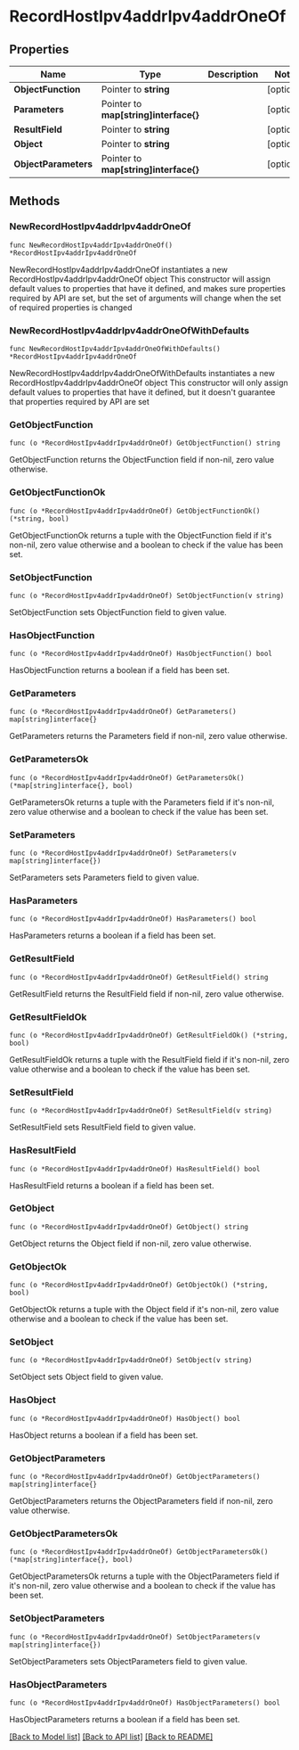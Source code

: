 # RecordHostIpv4addrIpv4addrOneOf

## Properties

Name | Type | Description | Notes
------------ | ------------- | ------------- | -------------
**ObjectFunction** | Pointer to **string** |  | [optional] 
**Parameters** | Pointer to **map[string]interface{}** |  | [optional] 
**ResultField** | Pointer to **string** |  | [optional] 
**Object** | Pointer to **string** |  | [optional] 
**ObjectParameters** | Pointer to **map[string]interface{}** |  | [optional] 

## Methods

### NewRecordHostIpv4addrIpv4addrOneOf

`func NewRecordHostIpv4addrIpv4addrOneOf() *RecordHostIpv4addrIpv4addrOneOf`

NewRecordHostIpv4addrIpv4addrOneOf instantiates a new RecordHostIpv4addrIpv4addrOneOf object
This constructor will assign default values to properties that have it defined,
and makes sure properties required by API are set, but the set of arguments
will change when the set of required properties is changed

### NewRecordHostIpv4addrIpv4addrOneOfWithDefaults

`func NewRecordHostIpv4addrIpv4addrOneOfWithDefaults() *RecordHostIpv4addrIpv4addrOneOf`

NewRecordHostIpv4addrIpv4addrOneOfWithDefaults instantiates a new RecordHostIpv4addrIpv4addrOneOf object
This constructor will only assign default values to properties that have it defined,
but it doesn't guarantee that properties required by API are set

### GetObjectFunction

`func (o *RecordHostIpv4addrIpv4addrOneOf) GetObjectFunction() string`

GetObjectFunction returns the ObjectFunction field if non-nil, zero value otherwise.

### GetObjectFunctionOk

`func (o *RecordHostIpv4addrIpv4addrOneOf) GetObjectFunctionOk() (*string, bool)`

GetObjectFunctionOk returns a tuple with the ObjectFunction field if it's non-nil, zero value otherwise
and a boolean to check if the value has been set.

### SetObjectFunction

`func (o *RecordHostIpv4addrIpv4addrOneOf) SetObjectFunction(v string)`

SetObjectFunction sets ObjectFunction field to given value.

### HasObjectFunction

`func (o *RecordHostIpv4addrIpv4addrOneOf) HasObjectFunction() bool`

HasObjectFunction returns a boolean if a field has been set.

### GetParameters

`func (o *RecordHostIpv4addrIpv4addrOneOf) GetParameters() map[string]interface{}`

GetParameters returns the Parameters field if non-nil, zero value otherwise.

### GetParametersOk

`func (o *RecordHostIpv4addrIpv4addrOneOf) GetParametersOk() (*map[string]interface{}, bool)`

GetParametersOk returns a tuple with the Parameters field if it's non-nil, zero value otherwise
and a boolean to check if the value has been set.

### SetParameters

`func (o *RecordHostIpv4addrIpv4addrOneOf) SetParameters(v map[string]interface{})`

SetParameters sets Parameters field to given value.

### HasParameters

`func (o *RecordHostIpv4addrIpv4addrOneOf) HasParameters() bool`

HasParameters returns a boolean if a field has been set.

### GetResultField

`func (o *RecordHostIpv4addrIpv4addrOneOf) GetResultField() string`

GetResultField returns the ResultField field if non-nil, zero value otherwise.

### GetResultFieldOk

`func (o *RecordHostIpv4addrIpv4addrOneOf) GetResultFieldOk() (*string, bool)`

GetResultFieldOk returns a tuple with the ResultField field if it's non-nil, zero value otherwise
and a boolean to check if the value has been set.

### SetResultField

`func (o *RecordHostIpv4addrIpv4addrOneOf) SetResultField(v string)`

SetResultField sets ResultField field to given value.

### HasResultField

`func (o *RecordHostIpv4addrIpv4addrOneOf) HasResultField() bool`

HasResultField returns a boolean if a field has been set.

### GetObject

`func (o *RecordHostIpv4addrIpv4addrOneOf) GetObject() string`

GetObject returns the Object field if non-nil, zero value otherwise.

### GetObjectOk

`func (o *RecordHostIpv4addrIpv4addrOneOf) GetObjectOk() (*string, bool)`

GetObjectOk returns a tuple with the Object field if it's non-nil, zero value otherwise
and a boolean to check if the value has been set.

### SetObject

`func (o *RecordHostIpv4addrIpv4addrOneOf) SetObject(v string)`

SetObject sets Object field to given value.

### HasObject

`func (o *RecordHostIpv4addrIpv4addrOneOf) HasObject() bool`

HasObject returns a boolean if a field has been set.

### GetObjectParameters

`func (o *RecordHostIpv4addrIpv4addrOneOf) GetObjectParameters() map[string]interface{}`

GetObjectParameters returns the ObjectParameters field if non-nil, zero value otherwise.

### GetObjectParametersOk

`func (o *RecordHostIpv4addrIpv4addrOneOf) GetObjectParametersOk() (*map[string]interface{}, bool)`

GetObjectParametersOk returns a tuple with the ObjectParameters field if it's non-nil, zero value otherwise
and a boolean to check if the value has been set.

### SetObjectParameters

`func (o *RecordHostIpv4addrIpv4addrOneOf) SetObjectParameters(v map[string]interface{})`

SetObjectParameters sets ObjectParameters field to given value.

### HasObjectParameters

`func (o *RecordHostIpv4addrIpv4addrOneOf) HasObjectParameters() bool`

HasObjectParameters returns a boolean if a field has been set.


[[Back to Model list]](../README.md#documentation-for-models) [[Back to API list]](../README.md#documentation-for-api-endpoints) [[Back to README]](../README.md)


